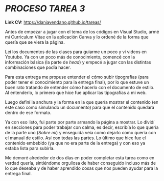 # *__PROCESO TAREA 3__* 

__Link CV:__ https://daniavendano.github.io/tareas/  

Antes de empezar a jugar con el tema de los códigos en Visual Studio, armé mi Curriculum Vitae en la aplicación Canva y lo ordené de la forma que quería que se viera la página. 

Leí los documentos de las clases para guiarme un poco y vi videos en Youtube. Ya con un poco más de conocimiento, comencé con la información básica (la parte de *head*) y empecé a jugar con las distintas combinaciones que podía hacer. 

Para esta entrega me propuse entender el cómo subir tipografías (para poder tener el conocimiento para la entrega final), por lo que estuve un buen rato tratando de entender cómo hacerlo con el documento de estilo. Al entenderlo, lo primero que hice fue aplicar las tipografías a mi web.  

Luego definí la anchura y la forma en la que quería mostrar el contenido (en este caso como simulando un documento) para que el contenido quedara dentro de ese formato. 

Ya con eso listo, fui parte por parte armando la página a mostrar. Lo dividí en secciones para poder trabajar con calma, es decir, escribía lo que quería de la parte uno (*Sobre mí*) y enseguida veía como dejarlo como quería con el manual de estilo. Así con todas las partes. Lo último que hice fue el contenido embebido (ya que no era parte de la entrega) y con eso ya estaba lista para subirla. 

Me demoré alrededor de dos días en poder completar esta tarea como en verdad quería, sintiéndome orgullosa de haber conseguido incluso más de lo que deseaba y de haber aprendido cosas que nos pueden ayudar para la entrega final.